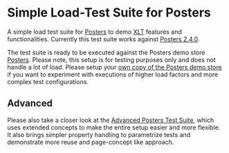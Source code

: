# Simple Load-Test Suite for Posters
A simple load test suite for [Posters](https://github.com/Xceptance/posters-demo-store) to demo [XLT](https://github.com/Xceptance/XLT) features and functionalities. Currently this test suite works against [Posters 2.4.0](https://github.com/Xceptance/posters-demo-store/releases/tag/2.4.0).

The test suite is ready to be executed against the Posters demo store [Posters](https://posters.xceptance.io:8443/). Please note, this setup is for testing purposes only and does not handle a lot of load. Please setup your [own copy of the Posters demo store](https://github.com/Xceptance/posters-demo-store) if you want to experiment with executions of higher load factors and more complex test configurations.

## Advanced
Please also take a closer look at the [Advanced Posters Test Suite](https://github.com/Xceptance/posters-advanced-loadtest-suite), which uses extended concepts to make the entire setup easier and more flexible. It also brings simpler property handling to parametrize tests and demonstrate more reuse and page-concept like approach.

